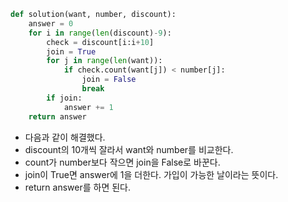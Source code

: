 ```py
def solution(want, number, discount):
    answer = 0
    for i in range(len(discount)-9):
        check = discount[i:i+10]
        join = True
        for j in range(len(want)):
            if check.count(want[j]) < number[j]:
                join = False
                break
        if join:
            answer += 1
    return answer
```

- 다음과 같이 해결했다.
- discount의 10개씩 잘라서 want와 number를 비교한다.
- count가 number보다 작으면 join을 False로 바꾼다.
- join이 True면 answer에 1을 더한다. 가입이 가능한 날이라는 뜻이다.
- return answer를 하면 된다.
